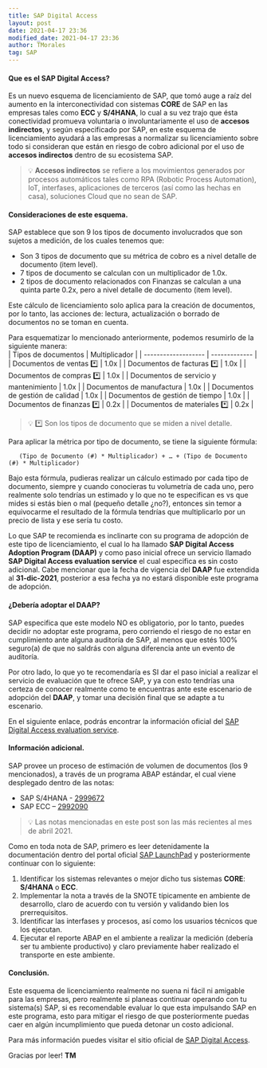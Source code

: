 ```yaml
---
title: SAP Digital Access
layout: post
date: 2021-04-17 23:36
modified_date: 2021-04-17 23:36
author: TMorales
tag: SAP
---
```

#### Que es el SAP Digital Access?  

Es un nuevo esquema de licenciamiento de SAP, que tomó auge a raíz del aumento en la interconectividad con sistemas **CORE** de SAP en las empresas tales como **ECC** y **S/4HANA**, lo cual a su vez trajo que ésta conectividad promueva voluntaria o involuntariamente el uso de **accesos indirectos**, y según especificado por SAP, en este esquema de licenciamiento ayudará a las empresas a normalizar su licenciamiento sobre todo si consideran que están en riesgo de cobro adicional por el uso de **accesos indirectos** dentro de su ecosistema SAP.  

> 💡 **Accesos indirectos** se refiere a los movimientos generados por procesos automáticos tales como RPA (Robotic Process Automation), IoT, interfases, aplicaciones de terceros (así como las hechas en casa), soluciones Cloud que no sean de SAP.  

#### Consideraciones de este esquema.  

SAP establece que son 9 los tipos de documento involucrados que son sujetos a medición, de los cuales tenemos que:  
- Son 3 tipos de documento que su métrica de cobro es a nivel detalle de documento (item level).  
- 7 tipos de documento se calculan con un multiplicador de 1.0x.  
- 2 tipos de documento relacionados con Finanzas se calculan a una quinta parte 0.2x, pero a nivel detalle de documento (item level).  

Este cálculo de licenciamiento solo aplica para la creación de documentos, por lo tanto, las acciones de: lectura, actualización o borrado de documentos no se toman en cuenta.  

Para esquematizar lo mencionado anteriormente, podemos resumirlo de la siguiente manera:  
| Tipos de documentos | Multiplicador |
| ------------------- | ------------- |
| Documentos de ventas *️⃣ | 1.0x |
| Documentos de facturas *️⃣ | 1.0x |
| Documentos de compras *️⃣ | 1.0x |
| Documentos de servicio y mantenimiento | 1.0x |
| Documentos de manufactura | 1.0x |
| Documentos de gestión de calidad | 1.0x |
| Documentos de gestión de tiempo | 1.0x |
| Documentos de finanzas *️⃣ | 0.2x |
| Documentos de materiales *️⃣ | 0.2x |

> 💡 *️⃣ Son los tipos de documento que se miden a nivel detalle.  

Para aplicar la métrica por tipo de documento, se tiene la siguiente fórmula:

```
   (Tipo de Documento (#) * Multiplicador) + … + (Tipo de Documento (#) * Multiplicador)
```  

Bajo esta fórmula, pudieras realizar un cálculo estimado por cada tipo de documento, siempre y cuando conocieras tu volumetría de cada uno, pero realmente solo tendrías un estimado y lo que no te especifican es vs que mides si estás bien o mal (pequeño detalle ¿no?), entonces sin temor a equivocarme el resultado de la fórmula tendrías que multiplicarlo por un precio de lista y ese sería tu costo.  

Lo que SAP te recomienda es inclinarte con su programa de adopción de este tipo de licenciamiento, el cual lo ha llamado **SAP Digital Access Adoption Program (DAAP)** y como paso inicial ofrece un servicio llamado **SAP Digital Access evaluation service** el cual especifica es sin costo adicional. Cabe mencionar que la fecha de vigencia del **DAAP** fue extendida al **31-dic-2021**, posterior a esa fecha ya no estará disponible este programa de adopción.  

#### ¿Debería adoptar el DAAP?  
SAP especifica que este modelo NO es obligatorio, por lo tanto, puedes decidir no adoptar este programa, pero corriendo el riesgo de no estar en cumplimiento ante alguna auditoría de SAP, al menos que estés 100% seguro(a) de que no saldrás con alguna diferencia ante un evento de auditoría.  

Por otro lado, lo que yo te recomendaría es SI dar el paso inicial a realizar el servicio de evaluación que te ofrece SAP, y ya con esto tendrías una certeza de conocer realmente como te encuentras ante este escenario de adopción del **DAAP**, y tomar una decisión final que se adapte a tu escenario.  

En el siguiente enlace, podrás encontrar la información oficial del [SAP Digital Access evaluation service](https://support.sap.com/en/my-support/systems-installations/system-measurement/digital-access-evaluation-service.html).  

#### Información adicional.  
SAP provee un proceso de estimación de volumen de documentos (los 9 mencionados), a través de un programa ABAP estándar, el cual viene desplegado dentro de las notas:  
- SAP S/4HANA - [2999672](https://launchpad.support.sap.com/#/notes/2999672)  
- SAP ECC – [2992090](https://launchpad.support.sap.com/#/notes/2992090)

> 💡 Las notas mencionadas en este post son las más recientes al mes de abril 2021.  

Como en toda nota de SAP, primero es leer detenidamente la documentación dentro del portal oficial [SAP LaunchPad](https://launchpad.support.sap.com/) y posteriormente continuar con lo siguiente:  
1. Identificar los sistemas relevantes o mejor dicho tus sistemas **CORE**: **S/4HANA** o **ECC**.  
2. Implementar la nota a través de la SNOTE típicamente en ambiente de desarrollo, claro de acuerdo con tu versión y validando bien los prerrequisitos.  
3. Identificar las interfases y procesos, así como los usuarios técnicos que los ejecutan.  
4. Ejecutar el reporte ABAP en el ambiente a realizar la medición (debería ser tu ambiente productivo) y claro previamente haber realizado el transporte en este ambiente.  

#### Conclusión.  
Este esquema de licenciamiento realmente no suena ni fácil ni amigable para las empresas, pero realmente si planeas continuar operando con tu sistema(s) SAP, si es recomendable evaluar lo que esta impulsando SAP en este programa, esto para mitigar el riesgo de que posteriormente puedas caer en algún incumplimiento que pueda detonar un costo adicional.  

Para más información puedes visitar el sitio oficial de [SAP Digital Access](https://discover.sap.com/digital-access/en-us/index.html).  

Gracias por leer! **TM**  